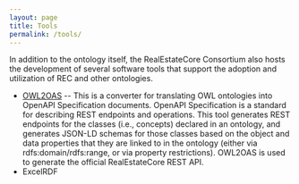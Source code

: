 ```yaml
---
layout: page
title: Tools
permalink: /tools/
---
```


In addition to the ontology itself, the RealEstateCore Consortium also hosts the development of several software tools that support the adoption and utilization of REC and other ontologies.

* [OWL2OAS](OWL2OAS/) -- This is a converter for translating 
OWL ontologies into OpenAPI Specification documents. 
OpenAPI Specification is a standard for describing 
REST endpoints and operations. This tool generates 
REST endpoints for the classes (i.e., concepts) 
declared in an ontology, and generates JSON-LD 
schemas for those classes based on the object and 
data properties that they are linked to in the 
ontology (either via rdfs:domain/rdfs:range, or 
via property restrictions). OWL2OAS is used to 
generate the official RealEstateCore REST API. 
* ExcelRDF
